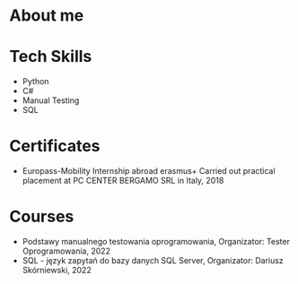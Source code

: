 # About me

# Tech Skills

* Python
* C#
* Manual Testing
* SQL

# Certificates

* Europass-Mobility Internship abroad erasmus+ Carried out practical placement at PC CENTER BERGAMO SRL in Italy, 2018

# Courses

* Podstawy manualnego testowania oprogramowania, Organizator: Tester Oprogramowania, 2022
* SQL - język zapytań do bazy danych SQL Server, Organizator: Dariusz Skórniewski, 2022
